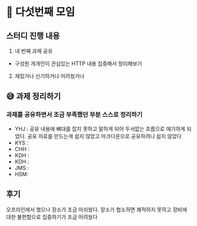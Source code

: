 # :bicyclist: 다섯번째 모임

## 스터디 진행 내용

1. 네 번째 과제 공유
 - 구성원 개개인이 관심있는 HTTP 내용 집중해서 정리해보기

2. 재밌거나 신기하거나 어려웠거나

## :sweat_smile: 과제 정리하기

### 과제를 공유하면서 조금 부족했던 부분 스스로 정리하기

   - YHJ : 공유 내용에 뼈대를 잡지 못하고 말하게 되어 두서없는 흐름으로 얘기하게 되었다. 공유 자료를 만드는게 쉽지 않았고 마크다운으로 공유하려니 쉽지 않았다
   - KYS : 
   - CHH : 
   - KDH : 
   - KDH : 
   - JMS : 
   - HSM:
   
## 후기

오프라인에서 했으나 장소가 조금 아쉬웠다.
장소가 협소하면 쾌적하지 못하고 장비에 대한 불편함으로 집중하기가 조금 어려웠다
